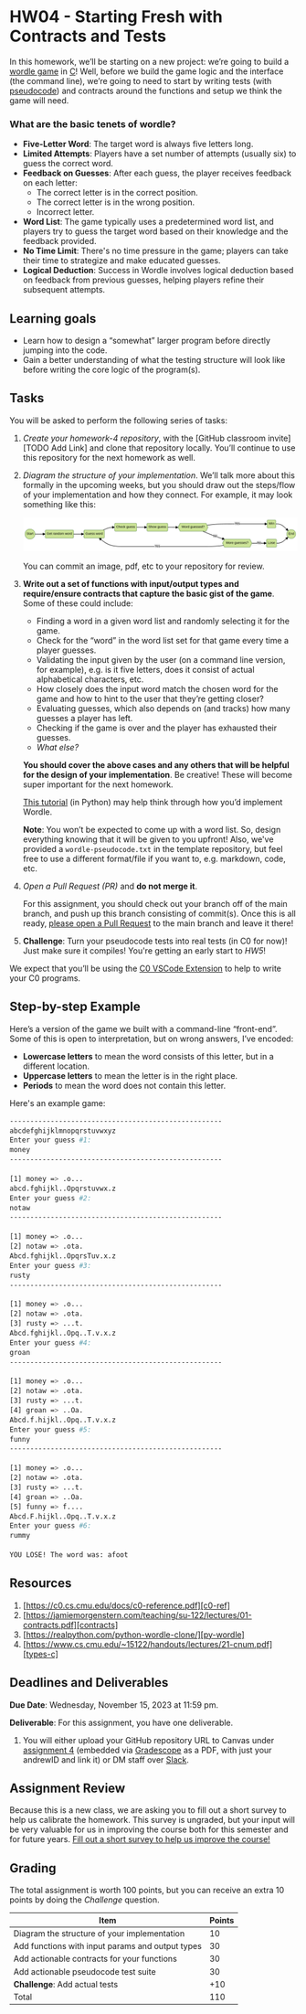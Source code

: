 # HW04 - Starting Fresh with Contracts and Tests

In this homework, we’ll be starting on a new project: we’re going to build a
[wordle game][wordle-game] in [C][intro-c]!
Well, before we build the game logic and the interface (the command line), we’re
going to need to start by writing tests (with [pseudocode][pseudocode]) and
contracts around the functions and setup we think the game will need.

### What are the basic tenets of wordle?

* **Five-Letter Word**: The target word is always five letters long.
* **Limited Attempts**: Players have a set number of attempts (usually six) to guess the correct word.
* **Feedback on Guesses**: After each guess, the player receives feedback on each letter:
  - The correct letter is in the correct position.
  - The correct letter is in the wrong position.
  - Incorrect letter.
* **Word List**: The game typically uses a predetermined word list, and players
  try to guess the target word based on their knowledge and the feedback provided.
* **No Time Limit**: There's no time pressure in the game; players can take their
  time to strategize and make educated guesses.
* **Logical Deduction**: Success in Wordle involves logical deduction based on
  feedback from previous guesses, helping players refine their subsequent attempts.

## Learning goals
-  Learn how to design a “somewhat” larger program before directly jumping into the code.
-  Gain a better understanding of what the testing structure will look like before
   writing the core logic of the program(s).

## Tasks
You will be asked to perform the following series of tasks:

1. *Create your homework-4 repository*, with the [GitHub classroom invite][TODO Add Link]
   and clone that repository locally. You’ll continue to use this repository for
   the next homework as well.

2. *Diagram the structure of your implementation*. We’ll talk more about this
   formally in the upcoming weeks, but you should draw out the steps/flow of
   your implementation and how they connect. For example, it may look something
   like this:

   ![wordle-at-a-glance](./assets/wordle.png)

   You can commit an image, pdf, etc to your repository for review.

3. **Write out a set of functions with input/output types and require/ensure
   contracts that capture the basic gist of the game**. Some of these could include:

    * Finding a word in a given word list and randomly selecting it for the game.
    * Check for the “word” in the word list set for that game every time a player guesses.
    * Validating the input given by the user (on a command line version, for example),
      e.g. is it five letters, does it consist of actual alphabetical characters, etc.
    * How closely does the input word match the chosen word for the game and how to hint
      to the user that they’re getting closer?
    * Evaluating guesses, which also depends on (and tracks) how many guesses a player has left.
    * Checking if the game is over and the player has exhausted their guesses.
    * *What else?*

    **You should cover the above cases and any others that will be helpful for the
    design of your implementation**. Be creative! These will become super
    important for the next homework.

    [This tutorial][py-wordle] (in Python) may help think through how you’d implement Wordle.

    **Note**: You won’t be expected to come up with a word list. So, design
    everything knowing that it will be given to you upfront! Also, we've provided
    a `wordle-pseudocode.txt` in the template repository, but feel free to use
    a different format/file if you want to, e.g. markdown, code, etc.

4. *Open a Pull Request (PR)* and **do not merge it**.

    For this assignment, you should check out your branch off of the main branch,
    and push up this branch consisting of commit(s). Once this is all ready,
    [please open a Pull Request][gh-pr] to the main branch and leave it there!

5. **Challenge**: Turn your pseudocode tests into real tests (in C0 for now)!
   Just make sure it compiles! You're getting an early start to *HW5*!

We expect that you’ll be using the [C0 VSCode Extension][c0-vscode] to help
to write your C0 programs.

## Step-by-step Example
Here’s a version of the game we built with a command-line “front-end”. Some of
this is open to interpretation, but on wrong answers, I’ve encoded:

* **Lowercase letters** to mean the word consists of this letter, but in a different location.
* **Uppercase letters** to mean the letter is in the right place.
* **Periods** to mean the word does not contain this letter.

Here's an example game:

```sh
----------------------------------------------------
abcdefghijklmnopqrstuvwxyz
Enter your guess #1:
money
----------------------------------------------------

[1] money => .o...
abcd.fghijkl..Opqrstuvwx.z
Enter your guess #2:
notaw
----------------------------------------------------

[1] money => .o...
[2] notaw => .ota.
Abcd.fghijkl..OpqrsTuv.x.z
Enter your guess #3:
rusty
----------------------------------------------------

[1] money => .o...
[2] notaw => .ota.
[3] rusty => ...t.
Abcd.fghijkl..Opq..T.v.x.z
Enter your guess #4:
groan
----------------------------------------------------

[1] money => .o...
[2] notaw => .ota.
[3] rusty => ...t.
[4] groan => ..Oa.
Abcd.f.hijkl..Opq..T.v.x.z
Enter your guess #5:
funny
----------------------------------------------------

[1] money => .o...
[2] notaw => .ota.
[3] rusty => ...t.
[4] groan => ..Oa.
[5] funny => f....
Abcd.F.hijkl..Opq..T.v.x.z
Enter your guess #6:
rummy

YOU LOSE! The word was: afoot
```

## Resources
1. [https://c0.cs.cmu.edu/docs/c0-reference.pdf][c0-ref]
2. [https://jamiemorgenstern.com/teaching/su-122/lectures/01-contracts.pdf][contracts]
3. [https://realpython.com/python-wordle-clone/][py-wordle]
4. [https://www.cs.cmu.edu/~15122/handouts/lectures/21-cnum.pdf][types-c]

## Deadlines and Deliverables
**Due Date**: Wednesday, November 15, 2023 at 11:59 pm.

**Deliverable**: For this assignment, you have one deliverable.
1) You will either upload your GitHub repository URL to Canvas under
[assignment 4][canvas-4] (embedded via [Gradescope][gradescope] as a PDF, with
just your andrewID and link it) or DM staff over [Slack][slack].

## Assignment Review
Because this is a new class, we are asking you to fill out a short survey to
help us calibrate the homework.  This survey is ungraded, but your input will be
very valuable for us in improving the course both for this semester and for
future years. [Fill out a short survey to help us improve the course!][survey]

## Grading
The total assignment is worth 100 points, but you can receive an extra 10 points
by doing the *Challenge* question.

| Item        | Points    |
| ----------- | ----------- |
| Diagram the structure of your implementation | 10 |
| Add functions with input params and output types | 30 |
| Add actionable contracts for your functions | 30  |
| Add actionable pseudocode test suite | 30   |
| **Challenge**: Add actual tests | +10 |
| Total       | 110  |


[c0-ref]: https://c0.cs.cmu.edu/docs/c0-reference.pdf
[c0-vscode]: https://marketplace.visualstudio.com/items?itemName=15122staff.c0-lsp
[canvas-4]: https://canvas.cmu.edu/courses/36702/assignments/653075
[contracts]: https://jamiemorgenstern.com/teaching/su-122/lectures/01-contracts.pdf
[gh-pr]: https://docs.github.com/en/pull-requests/collaborating-with-pull-requests/proposing-changes-to-your-work-with-pull-requests/creating-a-pull-request
[gradescope]: https://www.gradescope.com/courses/576470
[intro-c]: https://www.cs.cmu.edu/~15122/handouts/lectures/19-cintro.pdf
[invite]: https://classroom.github.com/a/mFU81krC
[pseudocode]: https://en.wikipedia.org/wiki/Pseudocode
[py-wordle]: https://realpython.com/python-wordle-clone/
[slack]: https://cmu-07-120.slack.com/archives/C0629E4EBJ5
[survey]: https://forms.gle/fuVse4LrpHKQYNcW8
[types-c]: https://www.cs.cmu.edu/~15122/handouts/lectures/21-cnum.pdf
[wordle-game]: https://www.nytimes.com/games/wordle/index.html
